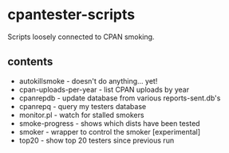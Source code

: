 cpantester-scripts
==================

Scripts loosely connected to CPAN smoking.

contents
--------

* autokillsmoke - doesn't do anything... yet!
* cpan-uploads-per-year - list CPAN uploads by year
* cpanrepdb - update database from various reports-sent.db's
* cpanrepq - query my testers database
* monitor.pl - watch for stalled smokers
* smoke-progress - shows which dists have been tested
* smoker - wrapper to control the smoker [experimental]
* top20 - show top 20 testers since previous run
